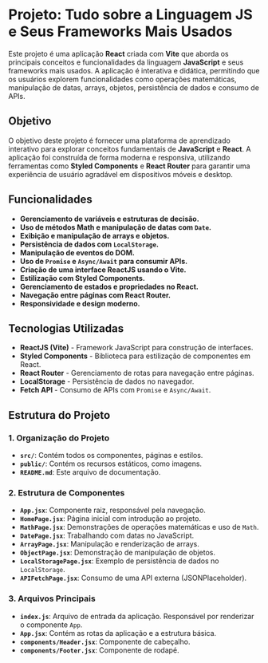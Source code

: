 # Projeto: Tudo sobre a Linguagem JS e Seus Frameworks Mais Usados

Este projeto é uma aplicação **React** criada com **Vite** que aborda os principais conceitos e funcionalidades da linguagem **JavaScript** e seus frameworks mais usados. A aplicação é interativa e didática, permitindo que os usuários explorem funcionalidades como operações matemáticas, manipulação de datas, arrays, objetos, persistência de dados e consumo de APIs.

## Objetivo

O objetivo deste projeto é fornecer uma plataforma de aprendizado interativo para explorar conceitos fundamentais de **JavaScript** e **React**. A aplicação foi construída de forma moderna e responsiva, utilizando ferramentas como **Styled Components** e **React Router** para garantir uma experiência de usuário agradável em dispositivos móveis e desktop.

## Funcionalidades

- **Gerenciamento de variáveis e estruturas de decisão.**
- **Uso de métodos Math e manipulação de datas com `Date`.**
- **Exibição e manipulação de arrays e objetos.**
- **Persistência de dados com `LocalStorage`.**
- **Manipulação de eventos do DOM.**
- **Uso de `Promise` e `Async/Await` para consumir APIs.**
- **Criação de uma interface ReactJS usando o Vite.**
- **Estilização com Styled Components.**
- **Gerenciamento de estados e propriedades no React.**
- **Navegação entre páginas com React Router.**
- **Responsividade e design moderno.**

## Tecnologias Utilizadas

- **ReactJS (Vite)** - Framework JavaScript para construção de interfaces.
- **Styled Components** - Biblioteca para estilização de componentes em React.
- **React Router** - Gerenciamento de rotas para navegação entre páginas.
- **LocalStorage** - Persistência de dados no navegador.
- **Fetch API** - Consumo de APIs com `Promise` e `Async/Await`.

## Estrutura do Projeto

### 1. Organização do Projeto

- **`src/`**: Contém todos os componentes, páginas e estilos.
- **`public/`**: Contém os recursos estáticos, como imagens.
- **`README.md`**: Este arquivo de documentação.

### 2. Estrutura de Componentes

- **`App.jsx`**: Componente raiz, responsável pela navegação.
- **`HomePage.jsx`**: Página inicial com introdução ao projeto.
- **`MathPage.jsx`**: Demonstrações de operações matemáticas e uso de `Math`.
- **`DatePage.jsx`**: Trabalhando com datas no JavaScript.
- **`ArrayPage.jsx`**: Manipulação e renderização de arrays.
- **`ObjectPage.jsx`**: Demonstração de manipulação de objetos.
- **`LocalStoragePage.jsx`**: Exemplo de persistência de dados no `LocalStorage`.
- **`APIFetchPage.jsx`**: Consumo de uma API externa (JSONPlaceholder).

### 3. Arquivos Principais

- **`index.js`**: Arquivo de entrada da aplicação. Responsável por renderizar o componente `App`.
- **`App.jsx`**: Contém as rotas da aplicação e a estrutura básica.
- **`components/Header.jsx`**: Componente de cabeçalho.
- **`components/Footer.jsx`**: Componente de rodapé.
